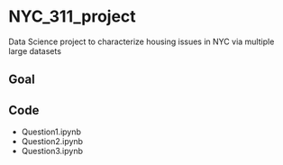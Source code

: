 # NYC_311_project
Data Science project to characterize housing issues in NYC via multiple large datasets

## Goal

## Code
 - Question1.ipynb
 - Question2.ipynb
 - Question3.ipynb
